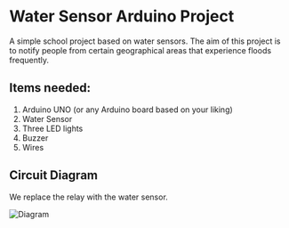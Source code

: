# Water Sensor Arduino Project
A simple school project based on water sensors. The aim of this project is to notify people from certain geographical areas that experience floods frequently.

## Items needed:
1. Arduino UNO (or any Arduino board based on your liking)
2. Water Sensor
3. Three LED lights
4. Buzzer
5. Wires

## Circuit Diagram
We replace the relay with the water sensor.

![Diagram](https://github.com/clarsbyte/Water-Sensor-Arduino/assets/92129914/4d97e95c-1b7d-433c-afac-16a2fc048d94)
